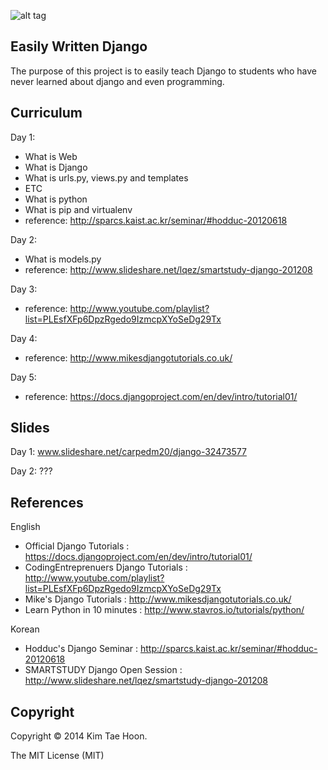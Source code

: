 ![alt tag](http://1.bp.blogspot.com/-CRhf-F6KM6k/UzZBVP9LojI/AAAAAAAACio/WOFBBnr7WgU/s1600/easilyWrittenDjango.png)

Easily Written Django
---------------------

The purpose of this project is to easily teach Django to students who have never learned about django and even programming.


Curriculum
----------

Day 1:

- What is Web
- What is Django
- What is urls.py, views.py and templates
- ETC
 - What is python
 - What is pip and virtualenv
- reference: http://sparcs.kaist.ac.kr/seminar/#hodduc-20120618

Day 2:

- What is models.py
- reference: http://www.slideshare.net/lqez/smartstudy-django-201208


Day 3:

- reference: http://www.youtube.com/playlist?list=PLEsfXFp6DpzRgedo9IzmcpXYoSeDg29Tx


Day 4:

- reference: http://www.mikesdjangotutorials.co.uk/

Day 5:

- reference: https://docs.djangoproject.com/en/dev/intro/tutorial01/


Slides
------

Day 1: www.slideshare.net/carpedm20/django-32473577

Day 2: ???


References
----------

English

- Official Django Tutorials : https://docs.djangoproject.com/en/dev/intro/tutorial01/
- CodingEntreprenuers Django Tutorials : http://www.youtube.com/playlist?list=PLEsfXFp6DpzRgedo9IzmcpXYoSeDg29Tx
- Mike's Django Tutorials : http://www.mikesdjangotutorials.co.uk/
- Learn Python in 10 minutes : http://www.stavros.io/tutorials/python/

Korean

- Hodduc's Django Seminar : http://sparcs.kaist.ac.kr/seminar/#hodduc-20120618
- SMARTSTUDY Django Open Session : http://www.slideshare.net/lqez/smartstudy-django-201208


Copyright
---------

Copyright © 2014 Kim Tae Hoon.

The MIT License (MIT)
